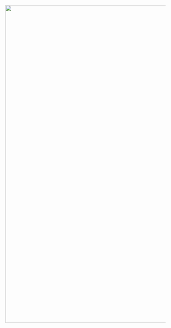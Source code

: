 <p align="center">
  <img src="https://upload.wikimedia.org/wikipedia/commons/c/ca/Flag_of_Iran.svg" width="1000"/>
</p>
